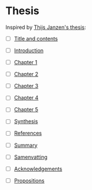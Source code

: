 # Thesis

Inspired by [Thijs Janzen's thesis](https://www.rug.nl/research/portal/en/publications/what-lies-beneath(7ee08462-2d2c-48ca-be1b-2bbdc4d0bc08).html): 

 * [ ] [Title and contents](title_and_contents/README.md)
 * [ ] [Introduction](introduction/README.md)
 * [ ] [Chapter 1](chapter_1/README.md)
 * [ ] [Chapter 2](chapter_2/README.md)
 * [ ] [Chapter 3](chapter_3/README.md)
 * [ ] [Chapter 4](chapter_4/README.md)
 * [ ] [Chapter 5](chapter_5/README.md)
 * [ ] [Synthesis](synthesis/README.md)
 * [ ] [References](references/README.md)
 * [ ] [Summary](summary/README.md)
 * [ ] [Samenvatting](samenvatting/README.md)
 * [ ] [Acknowledgements](acknowledgements/README.md)

 * [ ] [Propositions](propositions/README.md)
 